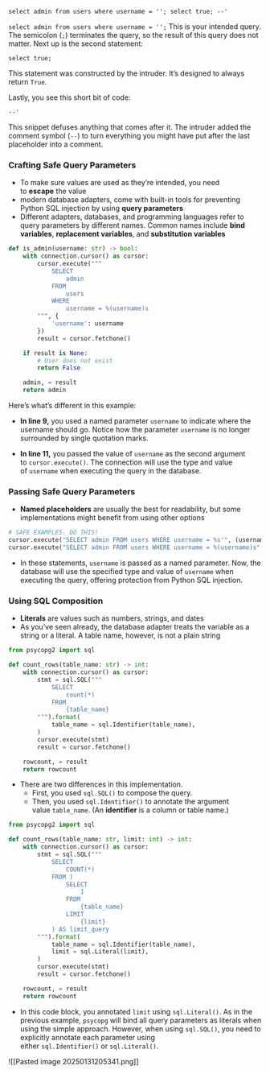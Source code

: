 ```
select admin from users where username = ''; select true; --'
```

`select admin from users where username = '';`
This is your intended query. The semicolon (`;`) terminates the query, so the result of this query does not matter. Next up is the second statement:

`select true;`

This statement was constructed by the intruder. It’s designed to always return `True`.

Lastly, you see this short bit of code:

`--'`

This snippet defuses anything that comes after it. The intruder added the comment symbol (`--`) to turn everything you might have put after the last placeholder into a comment.

### Crafting Safe Query Parameters
- To make sure values are used as they’re intended, you need to **escape** the value
- modern database adapters, come with built-in tools for preventing Python SQL injection by using **query parameters**
- Different adapters, databases, and programming languages refer to query parameters by different names. Common names include **bind variables**, **replacement variables**, and **substitution variables**

```python
def is_admin(username: str) -> bool:
    with connection.cursor() as cursor:
        cursor.execute("""
            SELECT
                admin
            FROM
                users
            WHERE
                username = %(username)s
        """, {
            'username': username
        })
        result = cursor.fetchone()

    if result is None:
        # User does not exist
        return False

    admin, = result
    return admin
```

Here’s what’s different in this example:

- **In line 9,** you used a named parameter `username` to indicate where the username should go. Notice how the parameter `username` is no longer surrounded by single quotation marks.
    
- **In line 11,** you passed the value of `username` as the second argument to `cursor.execute()`. The connection will use the type and value of `username` when executing the query in the database.

### Passing Safe Query Parameters
- **Named placeholders** are usually the best for readability, but some implementations might benefit from using other options

```python
# SAFE EXAMPLES. DO THIS!
cursor.execute("SELECT admin FROM users WHERE username = %s'", (username, ));
cursor.execute("SELECT admin FROM users WHERE username = %(username)s", {'username': username});
```
- In these statements, `username` is passed as a named parameter. Now, the database will use the specified type and value of `username` when executing the query, offering protection from Python SQL injection.

### Using SQL Composition
- **Literals** are values such as numbers, strings, and dates
- As you’ve seen already, the database adapter treats the variable as a string or a literal. A table name, however, is not a plain string

```python
from psycopg2 import sql

def count_rows(table_name: str) -> int:
    with connection.cursor() as cursor:
        stmt = sql.SQL("""
            SELECT
                count(*)
            FROM
                {table_name}
        """).format(
            table_name = sql.Identifier(table_name),
        )
        cursor.execute(stmt)
        result = cursor.fetchone()

    rowcount, = result
    return rowcount
```
- There are two differences in this implementation. 
	- First, you used `sql.SQL()` to compose the query. 
	- Then, you used `sql.Identifier()` to annotate the argument value `table_name`. (An **identifier** is a column or table name.)

```python
from psycopg2 import sql

def count_rows(table_name: str, limit: int) -> int:
    with connection.cursor() as cursor:
        stmt = sql.SQL("""
            SELECT
                COUNT(*)
            FROM (
                SELECT
                    1
                FROM
                    {table_name}
                LIMIT
                    {limit}
            ) AS limit_query
        """).format(
            table_name = sql.Identifier(table_name),
            limit = sql.Literal(limit),
        )
        cursor.execute(stmt)
        result = cursor.fetchone()

    rowcount, = result
    return rowcount
```
- In this code block, you annotated `limit` using `sql.Literal()`. As in the previous example, `psycopg` will bind all query parameters as literals when using the simple approach. However, when using `sql.SQL()`, you need to explicitly annotate each parameter using either `sql.Identifier()` or `sql.Literal()`.

![[Pasted image 20250131205341.png]]
